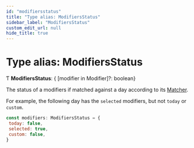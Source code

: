 ```yaml
---
id: "modifiersstatus"
title: "Type alias: ModifiersStatus"
sidebar_label: "ModifiersStatus"
custom_edit_url: null
hide_title: true
---
```


# Type alias: ModifiersStatus

Ƭ **ModifiersStatus**: { [modifier in Modifier]?: boolean}

The status of a modifiers if matched against a day according to its
[Matcher](matcher.md).

For example, the following day has the `selected` modifiers, but not `today`
or `custom`.

```js
const modifiers: ModifiersStatus = {
 today: false,
 selected: true,
 custom: false,
}
```
